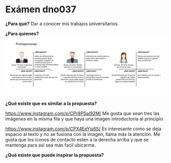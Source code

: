 # Exámen dno037
**¿Para qué?**
Dar a conocer mis trabajos universitarios.

**¿Para quienes?**
![Pp](readme/pp2.png)

**¿Qué existe que es similar a la propuesta?**

https://www.instagram.com/p/CPr8PSaI92M/ Me gusta que sean tres las imágenes en la misma fila y que haya una imagen introductoria al principio

https://www.instagram.com/p/CPX4EeYjs6S/ Es interesante como se deja espacio al texto y no se fusiona con la imagen, llama más la atención. Me gusta que los iconos de contacto esten a la derecha arriba y que se mantenga para así sea más facil ubicarme.

**¿Qué existe que puede inspirar la propuesta?**
